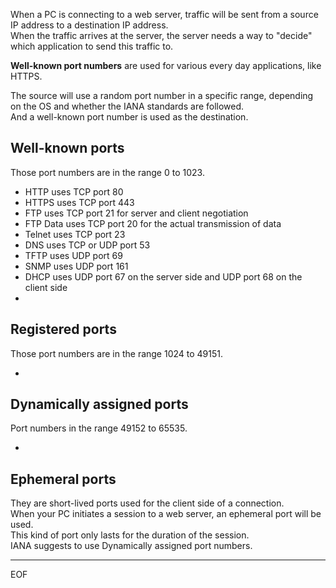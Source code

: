 When a PC is connecting to a web server, traffic will be sent from a source IP address to a destination IP address.  
When the traffic arrives at the server, the server needs a way to "decide" which application to send this traffic to.  

**Well-known port numbers** are used for various every day applications, like HTTPS.  

The source will use a random port number in a specific range, depending on the OS and whether the IANA standards are followed.  
And a well-known port number is used as the destination.  

## Well-known ports

Those port numbers are in the range 0 to 1023.

- HTTP uses TCP port 80 
- HTTPS uses TCP port 443 
- FTP uses TCP port 21 for server and client negotiation
- FTP Data uses TCP port 20 for the actual transmission of data
- Telnet uses TCP port 23
- DNS uses TCP or UDP port 53 
- TFTP uses UDP port 69 
- SNMP uses UDP port 161 
- DHCP uses UDP port 67 on the server side and UDP port 68 on the client side
- 

## Registered ports

Those port numbers are in the range 1024 to 49151.  

- 

## Dynamically assigned ports

Port numbers in the range 49152 to 65535.  

- 

## Ephemeral ports

They are short-lived ports used for the client side of a connection.  
When your PC initiates a session to a web server, an ephemeral port will be used.  
This kind of port only lasts for the duration of the session.  
IANA suggests to use Dynamically assigned port numbers.

---
EOF
